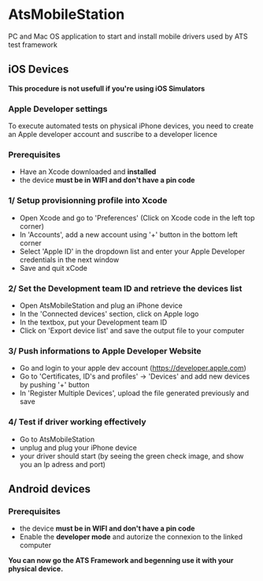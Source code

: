 # AtsMobileStation
PC and Mac OS application to start and install mobile drivers used by ATS test framework

## iOS Devices
**This procedure is not usefull if you're using iOS Simulators**
### Apple Developer settings
To execute automated tests on physical iPhone devices, you need to create an Apple developer account and suscribe to a developer licence

### Prerequisites 
- Have an Xcode downloaded and **installed**
- the device **must be in WIFI and don't have a pin code**

### 1/ Setup provisionning profile into Xcode
- Open Xcode and go to 'Preferences' (Click on Xcode code in the left top corner)
- In 'Accounts', add a new account using '+' button in the bottom left corner
- Select 'Apple ID' in the dropdown list and enter your Apple Developer credentials in the next window
- Save and quit xCode

### 2/ Set the Development team ID and retrieve the devices list
- Open AtsMobileStation and plug an iPhone device
- In the 'Connected devices' section, click on Apple logo
- In the textbox, put your Development team ID
- Click on 'Export device list' and save the output file to your computer

### 3/ Push informations to Apple Developer Website
- Go and login to your apple dev account (https://developer.apple.com)
- Go to 'Certificates, ID's and profiles' -> 'Devices' and add new devices by pushing '+' button
- In 'Register Multiple Devices', upload the file generated previously and save

### 4/ Test if driver working effectively
- Go to AtsMobileStation
- unplug and plug your iPhone device
- your driver should start (by seeing the green check image, and show you an Ip adress and port)

## Android devices
### Prerequisites
- the device **must be in WIFI and don't have a pin code** 
- Enable the **developer mode** and autorize the connexion to the linked computer

**You can now go the ATS Framework and begenning use it with your physical device.**